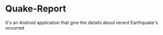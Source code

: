 # Quake-Report
It's an Android application that give the details about recent Earthquake's occurred
